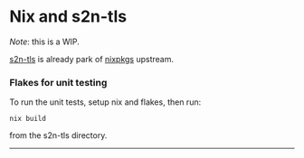 
# Nix  and s2n-tls

*Note*: this is a WIP.

[s2n-tls](https://github.com/NixOS/nixpkgs/blob/master/pkgs/development/libraries/s2n-tls/default.nix) is already park of [nixpkgs](https://github.com/NixOS/nixpkgs) upstream.

### Flakes for unit testing

To run the unit tests, setup nix and flakes, then run:

```
nix build
```

from the s2n-tls directory.


---
